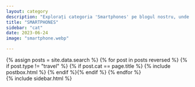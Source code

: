 ```yaml
---
layout: category
description: "Explorați categoria 'Smartphones' pe blogul nostru, unde puteți găsi ultimele știri, analize, ghiduri de utilizare și recenzii pentru cele mai recente și populare smartphone-uri de pe piață. Îmbunătățiți-vă experiența de utilizare a dispozitivelor mobile cu sfaturile noastre!"
title: "SMARTPHONES"
sidebar: "cat"
date: 2023-06-24
image: "smartphone.webp"

---
```



<div class="row reviews-wrapper">
	<div id="outputReview" class="row col-lg-8">
	{% assign posts = site.data.search %}
	{% for post in posts reversed %}
	{% if post.type != "travel" %} {% if post.cat == page.title %}
		{% include postbox.html %}
	{% endif %}{% endif %}
	{% endfor %}
	</div>
	{% include sidebar.html %}
</div>


